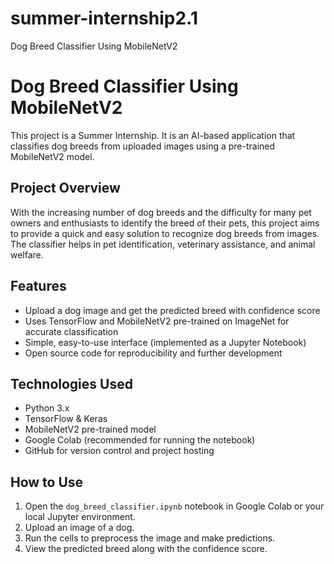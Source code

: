 # summer-internship2.1
Dog Breed Classifier Using MobileNetV2
# Dog Breed Classifier Using MobileNetV2

This project is a Summer Internship. It is an AI-based application that classifies dog breeds from uploaded images using a pre-trained MobileNetV2 model.

## Project Overview

With the increasing number of dog breeds and the difficulty for many pet owners and enthusiasts to identify the breed of their pets, this project aims to provide a quick and easy solution to recognize dog breeds from images. The classifier helps in pet identification, veterinary assistance, and animal welfare.

## Features

- Upload a dog image and get the predicted breed with confidence score
- Uses TensorFlow and MobileNetV2 pre-trained on ImageNet for accurate classification
- Simple, easy-to-use interface (implemented as a Jupyter Notebook)
- Open source code for reproducibility and further development

## Technologies Used

- Python 3.x
- TensorFlow & Keras
- MobileNetV2 pre-trained model
- Google Colab (recommended for running the notebook)
- GitHub for version control and project hosting

## How to Use

1. Open the `dog_breed_classifier.ipynb` notebook in Google Colab or your local Jupyter environment.
2. Upload an image of a dog.
3. Run the cells to preprocess the image and make predictions.
4. View the predicted breed along with the confidence score.


